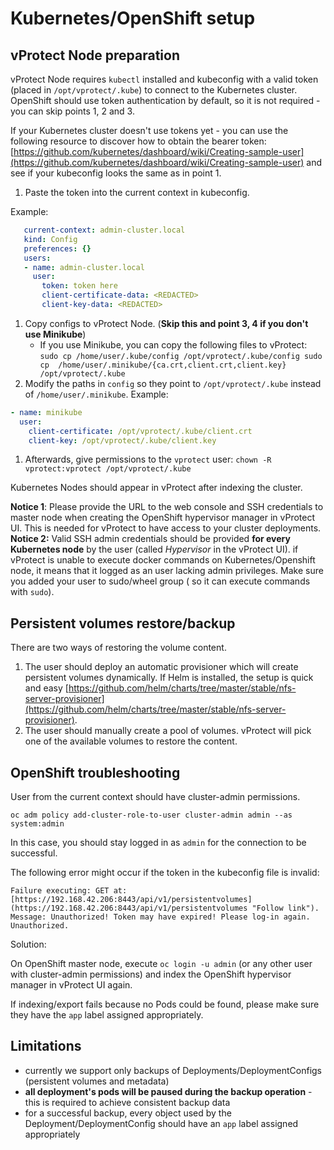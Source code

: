 # Kubernetes/OpenShift setup

## vProtect Node preparation

vProtect Node requires `kubectl` installed and kubeconfig with a valid token \(placed in `/opt/vprotect/.kube`\) to connect to the Kubernetes cluster. OpenShift should use token authentication by default, so it is not required - you can skip points 1, 2 and 3.

If your Kubernetes cluster doesn't use tokens yet - you can use the following resource to discover how to obtain the bearer token: [https://github.com/kubernetes/dashboard/wiki/Creating-sample-user](https://github.com/kubernetes/dashboard/wiki/Creating-sample-user) and see if your kubeconfig looks the same as in point 1.

1. Paste the token into the current context in kubeconfig. 

Example:

```yaml
   current-context: admin-cluster.local
   kind: Config
   preferences: {}
   users:
   - name: admin-cluster.local
     user:
       token: token here
       client-certificate-data: <REDACTED>
       client-key-data: <REDACTED>
```

1. Copy configs to vProtect Node. \(**Skip this and point 3, 4 if you don't use Minikube**\)
   * If you use Minikube, you can copy the following files to vProtect: `sudo cp /home/user/.kube/config /opt/vprotect/.kube/config sudo cp  /home/user/.minikube/{ca.crt,client.crt,client.key} /opt/vprotect/.kube`
2. Modify the paths in `config` so they point to `/opt/vprotect/.kube` instead of `/home/user/.minikube`. Example:

```yaml
- name: minikube
  user:
    client-certificate: /opt/vprotect/.kube/client.crt
    client-key: /opt/vprotect/.kube/client.key
```

1. Afterwards, give permissions to the `vprotect` user: `chown -R vprotect:vprotect /opt/vprotect/.kube`

Kubernetes Nodes should appear in vProtect after indexing the cluster.

**Notice 1**: Please provide the URL to the web console and SSH credentials to master node when creating the OpenShift hypervisor manager in vProtect UI. This is needed for vProtect to have access to your cluster deployments. **Notice 2:** Valid SSH admin credentials should be provided **for every Kubernetes node** by the user \(called _Hypervisor_ in the vProtect UI\). if vProtect is unable to execute docker commands on Kubernetes/Openshift node, it means that it logged as an user lacking admin privileges. Make sure you added your user to sudo/wheel group \( so it can execute commands with `sudo`\).

## Persistent volumes restore/backup

There are two ways of restoring the volume content.

1. The user should deploy an automatic provisioner which will create persistent volumes dynamically. If Helm is installed, the setup is quick and easy [https://github.com/helm/charts/tree/master/stable/nfs-server-provisioner](https://github.com/helm/charts/tree/master/stable/nfs-server-provisioner).
2. The user should manually create a pool of volumes. vProtect will pick one of the available volumes to restore the content.

## OpenShift troubleshooting

User from the current context should have cluster-admin permissions.

`oc adm policy add-cluster-role-to-user cluster-admin admin --as system:admin`

In this case, you should stay logged in as `admin` for the connection to be successful.

The following error might occur if the token in the kubeconfig file is invalid:

`Failure executing: GET at: [https://192.168.42.206:8443/api/v1/persistentvolumes](https://192.168.42.206:8443/api/v1/persistentvolumes "Follow link"). Message: Unauthorized! Token may have expired! Please log-in again. Unauthorized.`

Solution:

On OpenShift master node, execute `oc login -u admin` \(or any other user with cluster-admin permissions\) and index the OpenShift hypervisor manager in vProtect UI again.

If indexing/export fails because no Pods could be found, please make sure they have the `app` label assigned appropriately.

## Limitations

* currently we support only backups of Deployments/DeploymentConfigs \(persistent volumes and metadata\)
* **all deployment's pods will be paused during the backup operation** - this is required to achieve consistent backup data
* for a successful backup, every object used by the Deployment/DeploymentConfig should have an `app` label assigned appropriately

